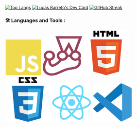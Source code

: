 <!-- <div id="header" align="center">
  <img src="https://media.giphy.com/media/M9gbBd9nbDrOTu1Mqx/giphy.gif" width="100"/>
</div>

 <h1 align="center">Hi there 👋</h1> -->

<!--
**lucasbarreto92/lucasbarreto92** is a ✨ _special_ ✨ repository because its `README.md` (this file) appears on your GitHub profile.

Here are some ideas to get you started:

- 🔭 I’m currently working on ...
- 🌱 I’m currently learning ...
- 👯 I’m looking to collaborate on ...
- 🤔 I’m looking for help with ...
- 💬 Ask me about ...
- 📫 How to reach me: ...
- 😄 Pronouns: ...
- ⚡ Fun fact: ...
-->

 <!--
**lucasbarreto92/lucasbarreto92** is a ✨ _special_ ✨ repository because its `README.md` (this file) appears on your GitHub profile.

Here are some ideas to get you started:

- 🔭 I’m currently working on ...
- 🌱 I’m currently learning ...
- 👯 I’m looking to collaborate on ...
- 🤔 I’m looking for help with ...
- 💬 Ask me about ...
- 📫 How to reach me: ...
- 😄 Pronouns: ...
- ⚡ Fun fact: ...
-->
[![Top Langs](https://github-readme-stats.vercel.app/api/top-langs/?username=lucasbarreto92)](https://github.com/anuraghazra/github-readme-stats)
<a href="https://app.daily.dev/lucasBSCode" align="right"><img src="https://api.daily.dev/devcards/070c5a177f4249ebad9ee0307f933254.png?r=1x1" width="400" alt="Lucas Barreto's Dev Card"/></a>
[![GitHub Streak](http://github-readme-streak-stats.herokuapp.com?user=lucasbarreto92&theme=dark&background=000000)](https://git.io/streak-stats)

### :hammer_and_wrench: Languages and Tools :
<div display="grid">
  <img src="https://github.com/devicons/devicon/blob/master/icons/javascript/javascript-plain.svg" width="120px" height="120px">
  <img src="https://github.com/devicons/devicon/blob/master/icons/jest/jest-plain.svg" width="130px" height="130px">
  <img src="https://github.com/devicons/devicon/blob/master/icons/html5/html5-original-wordmark.svg" width="150px" height="150px">
  <img src="https://github.com/devicons/devicon/blob/master/icons/css3/css3-original-wordmark.svg" width="150px" height="150px">
  <img src="https://github.com/devicons/devicon/blob/master/icons/react/react-original.svg" width="130px" height="130px">
  <img src="https://github.com/devicons/devicon/blob/master/icons/vscode/vscode-original.svg" width="130px" height="130px">
</div>
